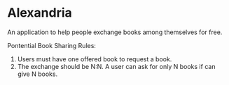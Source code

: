 # Alexandria

An application to help people exchange books among themselves for free.


Pontential Book Sharing Rules:
1. Users must have one offered book to request a book.
2. The exchange should be N:N. A user can ask for only N books if can give N books.